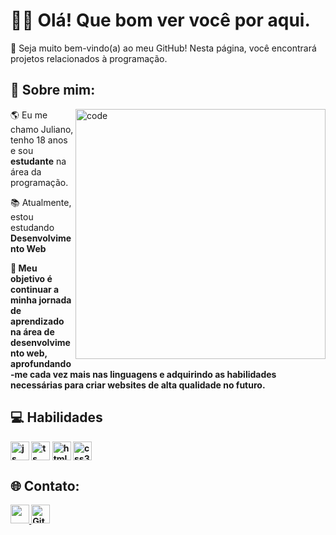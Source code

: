 <h1>👋🏻 Olá! Que bom ver você por aqui.</h1>
<p>🎉 Seja muito bem-vindo(a) ao meu GitHub! Nesta página, você encontrará projetos relacionados à programação.</p> 

<h2>👾 Sobre mim: </h2>
<img src="https://i.pinimg.com/originals/7d/07/a2/7d07a255678962d30d8717dcf5dbd266.gif" min-width="400px" max-width="400px" width="400px" align="right" alt="code">
<p align="left">🌎 Eu me chamo Juliano, tenho 18 anos e sou <strong>estudante</strong> na área da programação.</p>
<p align="left">📚 Atualmente, estou estudando <strong>Desenvolvimento Web</p>
<p align="left">🚀 Meu objetivo é continuar a minha jornada de aprendizado na área de desenvolvimento web, aprofundando-me cada vez mais nas linguagens e adquirindo as habilidades necessárias para criar websites de alta qualidade no futuro.</p>

<h2>💻 Habilidades</h2>
<p>
<img align="center" alt="js" src="https://img.shields.io/badge/JavaScript-F7DF1E?style=for-the-badge&logo=javascript&logoColor=black" height=30/> 
<img align="center" alt="ts" src="https://img.shields.io/badge/TypeScript-007ACC?style=for-the-badge&logo=typescript&logoColor=white" height=30/> 
<img align="center" alt="html5" src="https://img.shields.io/badge/HTML5-E34F26?style=for-the-badge&logo=html5&logoColor=white" height=30/>
<img align="center" alt="css3" src="https://img.shields.io/badge/CSS3-1572B6?style=for-the-badge&logo=css3&logoColor=white" height=30/>
</p>

<h2>🌐 Contato: </h2>
<p>
<a href="https://discord.gg/ncZUjPgfuB"><img src="https://img.shields.io/badge/Discord-7289DA?style=for-the-badge&logo=discord&logoColor=white" target="_blank" height=30> </a>
<a href="https://github.com/zJuliano" target="_blank"><img alt="Github" src="https://img.shields.io/badge/GitHub-%2312100E.svg?&style=for-the-badge&logo=Github&logoColor=white" target="_blank" height=30 /></a>
</p>

